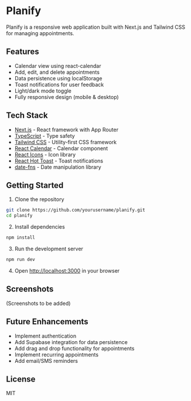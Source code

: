 # Planify

Planify is a responsive web application built with Next.js and Tailwind CSS for managing appointments.

## Features

- Calendar view using react-calendar
- Add, edit, and delete appointments
- Data persistence using localStorage
- Toast notifications for user feedback
- Light/dark mode toggle
- Fully responsive design (mobile & desktop)

## Tech Stack

- [Next.js](https://nextjs.org/) - React framework with App Router
- [TypeScript](https://www.typescriptlang.org/) - Type safety
- [Tailwind CSS](https://tailwindcss.com/) - Utility-first CSS framework
- [React Calendar](https://github.com/wojtekmaj/react-calendar) - Calendar component
- [React Icons](https://react-icons.github.io/react-icons/) - Icon library
- [React Hot Toast](https://react-hot-toast.com/) - Toast notifications
- [date-fns](https://date-fns.org/) - Date manipulation library

## Getting Started

1. Clone the repository

```bash
git clone https://github.com/yourusername/planify.git
cd planify
```

2. Install dependencies

```bash
npm install
```

3. Run the development server

```bash
npm run dev
```

4. Open [http://localhost:3000](http://localhost:3000) in your browser

## Screenshots

(Screenshots to be added)

## Future Enhancements

- Implement authentication
- Add Supabase integration for data persistence
- Add drag and drop functionality for appointments
- Implement recurring appointments
- Add email/SMS reminders

## License

MIT
